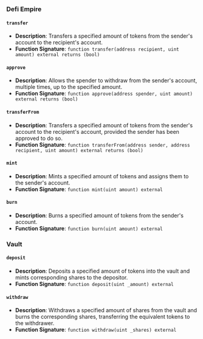 ### Defi Empire

#### `transfer`

- **Description**: Transfers a specified amount of tokens from the sender's account to the recipient's account.
- **Function Signature**: `function transfer(address recipient, uint amount) external returns (bool)`

#### `approve`

- **Description**: Allows the spender to withdraw from the sender's account, multiple times, up to the specified amount.
- **Function Signature**: `function approve(address spender, uint amount) external returns (bool)`

#### `transferFrom`

- **Description**: Transfers a specified amount of tokens from the sender's account to the recipient's account, provided the sender has been approved to do so.
- **Function Signature**: `function transferFrom(address sender, address recipient, uint amount) external returns (bool)`

#### `mint`

- **Description**: Mints a specified amount of tokens and assigns them to the sender's account.
- **Function Signature**: `function mint(uint amount) external`

#### `burn`

- **Description**: Burns a specified amount of tokens from the sender's account.
- **Function Signature**: `function burn(uint amount) external`

### Vault

#### `deposit`

- **Description**: Deposits a specified amount of tokens into the vault and mints corresponding shares to the depositor.
- **Function Signature**: `function deposit(uint _amount) external`

#### `withdraw`

- **Description**: Withdraws a specified amount of shares from the vault and burns the corresponding shares, transferring the equivalent tokens to the withdrawer.
- **Function Signature**: `function withdraw(uint _shares) external`

